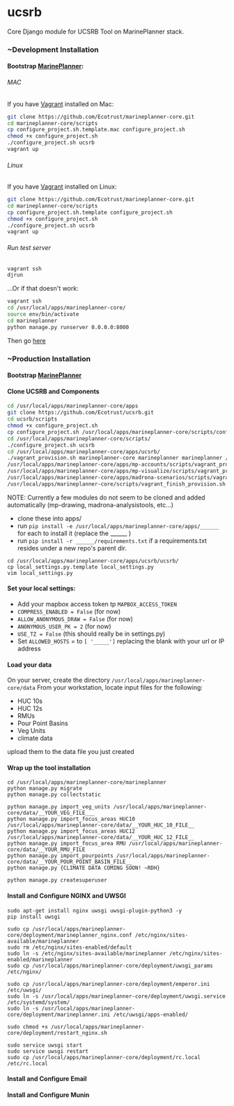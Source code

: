 # ucsrb

Core Django module for UCSRB Tool on MarinePlanner stack.

### ~Development Installation

#### Bootstrap [MarinePlanner](https://github.com/Ecotrust/marineplanner-core):

###### MAC
If you have [Vagrant](https://www.vagrantup.com/downloads.html) installed on Mac:
```bash
git clone https://github.com/Ecotrust/marineplanner-core.git
cd marineplanner-core/scripts
cp configure_project.sh.template.mac configure_project.sh
chmod +x configure_project.sh
./configure_project.sh ucsrb
vagrant up
```

###### Linux
If you have [Vagrant](https://www.vagrantup.com/downloads.html) installed on Linux:
```bash
git clone https://github.com/Ecotrust/marineplanner-core.git
cd marineplanner-core/scripts
cp configure_project.sh.template configure_project.sh
chmod +x configure_project.sh
./configure_project.sh ucsrb
vagrant up
```

###### Run test server
```bash
vagrant ssh
djrun
```
...Or if that doesn't work:
```bash
vagrant ssh
cd /usr/local/apps/marineplanner-core/
source env/bin/activate
cd marineplanner
python manage.py runserver 0.0.0.0:8000
```
Then go [here](http://localhost:8111/visualize)

### ~Production Installation

#### Bootstrap [MarinePlanner](httpshttps://github.com/Ecotrust/marineplanner-core/blob/master/README.md#stageproduction-installation-ubuntu-lts)

#### Clone UCSRB and Components
```bash
cd /usr/local/apps/marineplanner-core/apps
git clone https://github.com/Ecotrust/ucsrb.git
cd ucsrb/scripts
chmod +x configure_project.sh
cp configure_project.sh /usr/local/apps/marineplanner-core/scripts/configure_project.sh
cd /usr/local/apps/marineplanner-core/scripts/
./configure_project.sh ucsrb
cd /usr/local/apps/marineplanner-core/apps/ucsrb/
./vagrant_provision.sh marineplanner-core marineplanner marineplanner /usr/local/apps/marineplanner-core/apps/ucsrb/ucsrb
/usr/local/apps/marineplanner-core/apps/mp-accounts/scripts/vagrant_provision.sh marineplanner-core
/usr/local/apps/marineplanner-core/apps/mp-visualize/scripts/vagrant_provision.sh marineplanner-core
/usr/local/apps/marineplanner-core/apps/madrona-scenarios/scripts/vagrant_provision.sh marineplanner-core
/usr/local/apps/marineplanner-core/scripts/vagrant_finish_provision.sh marineplanner-core marineplanner
```

NOTE: Currently a few modules do not seem to be cloned and added automatically (mp-drawing, madrona-analysistools, etc...)
* clone these into apps/
* run `pip install -e /usr/local/apps/marineplanner-core/apps/______` for each to install it (replace the ______ )
* run `pip install -r ______/requirements.txt` if a requirements.txt resides under a new repo's parent dir.

```
cd /usr/local/apps/marineplanner-core/apps/ucsrb/ucsrb/
cp local_settings.py.template local_settings.py
vim local_settings.py
```

#### Set your local settings:
* Add your mapbox access token tp `MAPBOX_ACCESS_TOKEN`
* `COMPRESS_ENABLED = False` (for now)
* `ALLOW_ANONYMOUS_DRAW = False` (for now)
* `ANONYMOUS_USER_PK = 2` (for now)
* `USE_TZ = False` (this should really be in settings.py)
* Set `ALLOWED_HOSTS` = to `[ '_____']` replacing the blank with your url or IP address

#### Load your data
On your server, create the directory `/usr/local/apps/marineplanner-core/data`
From your workstation, locate input files for the following:
* HUC 10s
* HUC 12s
* RMUs
* Pour Point Basins
* Veg Units
* climate data

upload them to the data file you just created

#### Wrap up the tool installation

```
cd /usr/local/apps/marineplanner-core/marineplanner
python manage.py migrate
python manage.py collectstatic

python manage.py import_veg_units /usr/local/apps/marineplanner-core/data/__YOUR_VEG_FILE___
python manage.py import_focus_areas HUC10 /usr/local/apps/marineplanner-core/data/__YOUR_HUC_10_FILE__
python manage.py import_focus_areas HUC12 /usr/local/apps/marineplanner-core/data/__YOUR_HUC_12_FILE__
python manage.py import_focus_area RMU /usr/local/apps/marineplanner-core/data/__YOUR_RMU_FILE
python manage.py import_pourpoints /usr/local/apps/marineplanner-core/data/__YOUR_POUR_POINT_BASIN_FILE__
python manage.py {CLIMATE DATA COMING SOON! ~RDH}

python manage.py createsuperuser

```

#### Install and Configure NGINX and UWSGI

```
sudo apt-get install nginx uwsgi uwsgi-plugin-python3 -y
pip install uwsgi

sudo cp /usr/local/apps/marineplanner-core/deployment/marineplanner_nginx.conf /etc/nginx/sites-available/marineplanner
sudo rm /etc/nginx/sites-enabled/default
sudo ln -s /etc/nginx/sites-available/marineplanner /etc/nginx/sites-enabled/marineplanner
sudo cp /usr/local/apps/marineplanner-core/deployment/uwsgi_params /etc/nginx/

sudo cp /usr/local/apps/marineplanner-core/deployment/emperor.ini /etc/uwsgi/
sudo ln -s /usr/local/apps/marineplanner-core/deployment/uwsgi.service /etc/systemd/system/
sudo ln -s /usr/local/apps/marineplanner-core/deployment/marineplanner.ini /etc/uwsgi/apps-enabled/

sudo chmod +x /usr/local/apps/marineplanner-core/deployment/restart_nginx.sh

sudo service uwsgi start
sudo service uwsgi restart
sudo cp /usr/local/apps/marineplanner-core/deployment/rc.local /etc/rc.local
```

#### Install and Configure Email

#### Install and Configure Munin
